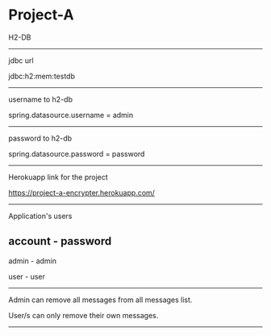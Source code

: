 # Project-A

H2-DB
___

jdbc url

jdbc:h2:mem:testdb
___

username to h2-db

spring.datasource.username = admin
___

password to h2-db

spring.datasource.password = password
___

Herokuapp link for the project

https://project-a-encrypter.herokuapp.com/
___

Application's users

account - password
-
admin - admin

user - user

___

Admin can remove all messages from all messages list.

User/s can only remove their own messages.
___